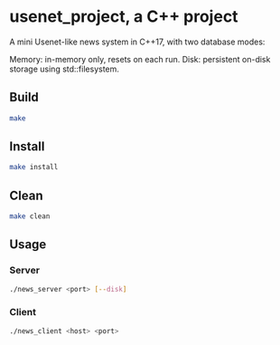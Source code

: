# usenet_project, a C++ project

A mini Usenet-like news system in C++17, with two database modes:

Memory: in-memory only, resets on each run.
Disk: persistent on-disk storage using std::filesystem.

## Build

```bash
make
```

## Install

```bash
make install
```

## Clean

```bash
make clean
```

## Usage

### Server

```bash
./news_server <port> [--disk]
```

### Client

```bash
./news_client <host> <port>
```
